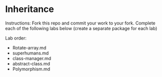 # Inheritance

Instructions: Fork this repo and commit your work to your fork. Complete each of the following labs below (create a separate package for each lab)


Lab order:

- Rotate-array.md
- superhumans.md
- class-manager.md
- abstract-class.md
- Polymorphism.md

